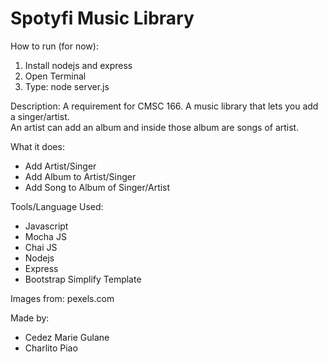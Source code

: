 # Spotyfi Music Library

How to run (for now):
  1. Install nodejs and express<br>
  2. Open Terminal <br>
  3. Type: node server.js

Description:
  A requirement for CMSC 166. A music library that lets you add a singer/artist.
  <br>An artist can add an album and inside those album are songs of artist.

What it does:
  - Add Artist/Singer
  - Add Album to Artist/Singer
  - Add Song to Album of Singer/Artist

Tools/Language Used:
  - Javascript
  - Mocha JS
  - Chai JS
  - Nodejs
  - Express
  - Bootstrap Simplify Template

Images from: pexels.com

Made by:
  - Cedez Marie Gulane
  - Charlito Piao
